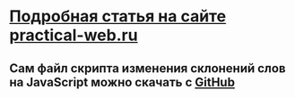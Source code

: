 # [Подробная статья на сайте practical-web.ru](https://practical-web.ru/javascript/kak-sdelat-raznye-skloneniya-okonchaniy-slov-v-zavisimosti-ot-chisla-na-javascript) 

## Сам файл скрипта изменения склонений слов на JavaScript можно скачать с [GitHub](https://gist.githubusercontent.com/artemsites/b691ba8ec063f32c27900e198981bd39/raw/getDeclOfNum.js)
